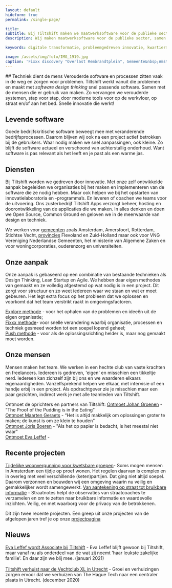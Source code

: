 ```yaml
---
layout: default
hideform: true
permalink: /single-page/

title: 
subtitle: Bij Tiltshift maken we maatwerksoftware voor de publieke sector, samen met de mensen die het gaan gebruiken.
description: Wij maken maatwerksoftware voor de publieke sector, samen met de mensen die het gaan gebruiken.

keywords: digitale transformatie, probleemgedreven innovatie, kwartiermaker, human centered design, software design thinking, service design, lean startup, lean ux, agile development, xp, scrum, labs, apps, projecten, advies, consultancy, overheid, overheden, publieke sector, mens centraal, common ground, open source, creative commons, creative thinking, open collaboration, Fixxx, Push

image: /assets/img/foto/IMG_1919.jpg
caption: 'Fixxx discovery "Overlast Rembrandtplein", Gemeente&nbsp;Amsterdam'
---
```

<a name="Wat we doen"/>
## Techniek dient de mens
Verouderde software en processen zitten vaak in de weg en zorgen voor problemen. Tiltshift werkt vanuit die problemen en maakt met <i>software design thinking</i> snel passende software. Samen met de mensen die er gebruik van maken. Zo vervangen we verouderde systemen, stap voor stap, door moderne tools voor op de werkvloer, op straat en/of aan het bed. Snelle innovatie die werkt!

## Levende software
Goede bedrijfskritische software beweegt mee met veranderende bedrijfsprocessen. Daarom blijven wij ook na een project actief betrokken bij de gebruikers. Waar nodig maken we snel aanpassingen, ook kleine. Zo blijft de software actueel en verschoond van achterstallig onderhoud. Want software is pas relevant als het leeft en je past als een warme jas.

## Diensten
Bij Tiltshift worden we gedreven door innovatie. Met onze zelf ontwikkelde aanpak begeleiden we organisaties bij het maken en implementeren van de software die ze nodig hebben. Maar ook helpen we bij het opstarten van innovatielaboratoria en -programma’s. En leveren of coachen we teams voor de uitvoering. Ons zusterbedrijf Tiltshift Apps verzorgt beheer, hosting en doorontwikkeling van de applicaties die we maken.
In alles denken en doen we Open Source, Common Ground en geloven we in de meerwaarde van design en techniek. 

We werken voor <u>gemeenten</u> zoals Amsterdam, Amersfoort, Rotterdam, Stichtse Vecht, <u>provincies</u> Flevoland en Zuid-Holland maar ook voor VNG Vereniging Nederlandse Gemeenten, het ministerie van Algemene Zaken en voor woningcorporaties, ouderenzorg en universiteiten. 

## Onze aanpak
Onze aanpak is gebaseerd op een combinatie van bestaande technieken als Design Thinking, Lean Startup en Agile. We hebben daar eigen methodes van gemaakt en ze volledig afgestemd op wat nodig is in een project. Dit zorgt voor structuur en zo weet iedereen waar we staan en wat er moet gebeuren. Het legt extra focus op het probleem dat we oplossen en voorkomt dat het team verstrikt raakt in omgevingsfactoren.

[Explore methode](/methodes/explore/) - voor het ophalen van de problemen en ideeën uit de eigen organisatie;<br>
[Fixxx methode](/methodes/fixxx/)- voor snelle verandering waarbij organisatie, processen en techniek gesmeed worden tot een soepel lopend geheel;<br>
[Push methode](/methodes/push/) - voor als de oplossingsrichting helder is, maar nog gemaakt moet worden.<br>

## Onze mensen
Mensen maken het team. We werken in een hechte club van vaste krachten en freelancers. Iedereen is gedreven, 'eigen' en misschien een tikkeltje nerd. Iedereen kan zichzelf zijn bij ons en we waarderen elkaars eigenaardigheden. Vanzelfsprekend helpen we elkaar, met intervisie of een handje erbij in een project. Als opdrachtgever zie je misschien maar een paar gezichten, indirect werk je met alle teamleden van Tiltshift.

Ontmoet de oprichters en partners van Tiltshift:
[Ontmoet Johan Groenen](/mensen/johan-groenen/) - “The Proof of the Pudding is in the Eating”<br>
[Ontmoet Maarten Geraets](/mensen/maarten-geraets/) - “Het is altijd makkelijk om oplossingen groter te maken; de kunst is om ze klein te houden”<br>
[Ontmoet Joris Boeren](/mensen/joris-boeren/) - "Als het op papier is bedacht, is het meestal niet waar"<br>
[Ontmoet Eva Leffef](/mensen/eva-leffef/) - <br>
 
## Recente projecten
[Tijdelijke woonvergunning voor kwetsbare groepen](/projecten/woonvergunning-voor-kwetsbare-groepen/)- Soms mogen mensen in Amsterdam een tijdje op proef wonen. Het regelen daarvan is complex en in overleg met veel verschillende (keten)partijen. Dat ging niet altijd soepel. Daarom verzonnen en bouwden wij een omgeving waarin nu veilig en gemakkelijker wordt samengewerkt. 
[Van aantekening op straat tot bruikbare informatie](/projecten/ondersteuning-straatcoaches/) - Straatnotes helpt de observaties van straatcoaches te verzamelen en  om te zetten naar bruikbare informatie en waardevolle inzichten. Veilig, en met waarborg voor de privacy van de betrokkenen. 

Dit zijn twee recente projecten. Een greep uit onze projecten van de afgelopen jaren tref je op onze [projectpagina](/pages/projecten/)

## Nieuws
[Eva Leffef wordt Associate bij Tiltshift](https://www.linkedin.com/feed/update/urn:li:activity:6759385123508117504) - Eva Leffef blijft gewoon bij Tiltshift, maar vanaf nu als onderdeel van de wat zij noemt 'haar leukste zakelijke familie'. En daar zijn we blij mee. (januari 2021)
<br><br>
[Tiltshift verhuist naar de Vechtclub XL in Utrecht](https://www.linkedin.com/feed/update/urn:li:activity:6746708254681890816) - Groei en verhuizingen zorgen ervoor dat we verhuizen van The Hague Tech naar een centraler plaats in Utrecht. (december 2020)
